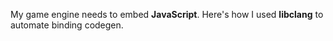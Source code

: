 My game engine needs to embed **JavaScript**. Here's how I used **libclang** to automate binding codegen.
